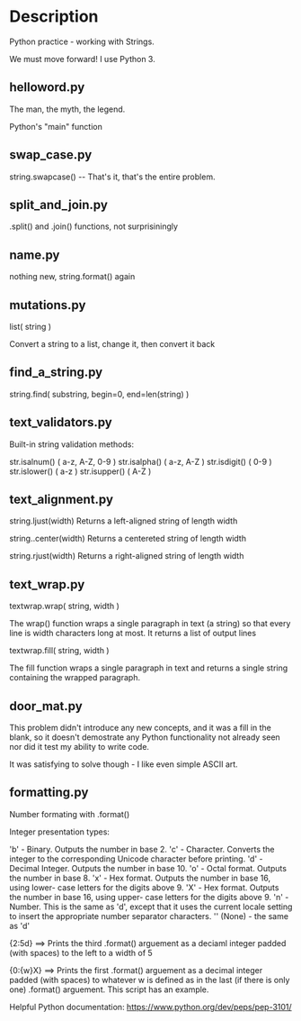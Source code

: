 # Description

Python practice - working with Strings.

We must move forward! I use Python 3.


## helloword.py

The man, the myth, the legend.

Python's "main" function

## swap_case.py

string.swapcase() -- That's it, that's the entire problem.

## split_and_join.py

.split() and .join() functions, not surprisiningly

## name.py

nothing new, string.format() again

## mutations.py

list( string ) 

Convert a string to a list, change it, then convert it back

## find_a_string.py

string.find( substring, begin=0, end=len(string) )

## text_validators.py

Built-in string validation methods:

str.isalnum()     ( a-z, A-Z, 0-9 )
str.isalpha()     ( a-z, A-Z )
str.isdigit()     ( 0-9 )
str.islower()     ( a-z )
str.isupper()     ( A-Z )
 

## text_alignment.py

string.ljust(width)     Returns a left-aligned string of length width

string..center(width)    Returns a centereted string of length width

string.rjust(width)      Returns a right-aligned string of length width

## text_wrap.py

textwrap.wrap( string, width )

The wrap() function wraps a single paragraph in text (a string) so that every line is width characters long at most. It returns a list of output lines


textwrap.fill( string, width )

The fill function wraps a single paragraph in text and returns a single string containing the wrapped paragraph.

## door_mat.py

This problem didn't introduce any new concepts, and it was a fill in the blank, so it doesn't demostrate any Python functionality not already seen nor did it test my ability to write code.

It was satisfying to solve though - I like even simple ASCII art.

## formatting.py

Number formating with .format()

Integer presentation types:

'b' - Binary. Outputs the number in base 2.
'c' - Character. Converts the integer to the corresponding
      Unicode character before printing.
'd' - Decimal Integer. Outputs the number in base 10.
'o' - Octal format. Outputs the number in base 8.
'x' - Hex format. Outputs the number in base 16, using lower-
      case letters for the digits above 9.
'X' - Hex format. Outputs the number in base 16, using upper-
      case letters for the digits above 9.
'n' - Number. This is the same as 'd', except that it uses the
      current locale setting to insert the appropriate
      number separator characters.
'' (None) - the same as 'd'


{2:5d} ==> Prints the third .format() arguement as a deciaml integer padded (with spaces) to the left to a width of 5

{0:{w}X} ==> Prints the first .format() arguement as a decimal integer padded (with spaces) to whatever w is defined as in the last (if there is only one) .format() arguement. This script has an example.

Helpful Python documentation: https://www.python.org/dev/peps/pep-3101/
